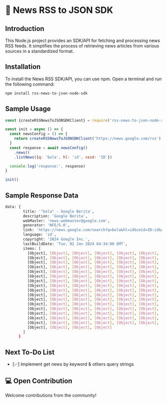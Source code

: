 # 📰 News RSS to JSON SDK

## Introduction

This Node.js project provides an SDK/API for fetching and processing news RSS
feeds. It simplifies the process of retrieving news articles from various
sources in a standardized format.

## Installation

To install the News RSS SDK/API, you can use npm. Open a terminal and run the
following command:

```bash
npm install rss-news-to-json-node-sdk
```

## Sample Usage

```js
const {createRSSNewsToJSONSDKClient} = require('rss-news-to-json-node-sdk')

const init = async () => {
  const newsConfig = () => {
    return createRSSNewsToJSONSDKClient('https://news.google.com/rss')
  }
  const response = await newsConfig()
    .news()
    .listNews({q: 'bola', hl: 'id', ceid: 'ID'})

  console.log('response:', response)
}

init()
```

## Sample Response Data

```bash
data: {
        title: '"bola" - Google Berita',
        description: 'Google Berita',
        webMaster: 'news-webmaster@google.com',
        generator: 'NFE/5.0',
        link: 'https://news.google.com/search?q=bola&hl=id&ceid=ID:id&gl=ID',
        language: 'id',
        copyright: '2024 Google Inc.',
        lastBuildDate: 'Tue, 02 Jan 2024 04:34:00 GMT',
        items: [
          [Object], [Object], [Object], [Object], [Object], [Object],
          [Object], [Object], [Object], [Object], [Object], [Object],
          [Object], [Object], [Object], [Object], [Object], [Object],
          [Object], [Object], [Object], [Object], [Object], [Object],
          [Object], [Object], [Object], [Object], [Object], [Object],
          [Object], [Object], [Object], [Object], [Object], [Object],
          [Object], [Object], [Object], [Object], [Object], [Object],
          [Object], [Object], [Object], [Object], [Object], [Object],
          [Object], [Object], [Object], [Object], [Object], [Object],
          [Object], [Object], [Object], [Object], [Object], [Object],
          [Object], [Object], [Object], [Object], [Object], [Object],
          [Object], [Object], [Object], [Object], [Object], [Object],
          [Object], [Object], [Object], [Object], [Object], [Object],
          [Object], [Object], [Object], [Object], [Object], [Object],
          [Object], [Object], [Object], [Object], [Object], [Object],
          [Object], [Object], [Object], [Object], [Object], [Object],
          [Object], [Object], [Object], [Object]
        ]
      }
```

## Next To-Do List

- [✅] Implement get news by keyword & others query strings

## 💻 Open Contribution

Welcome contributions from the community!
